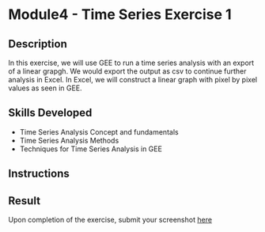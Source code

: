 # Module4 - Time Series Exercise 1

## Description
In this exercise, we will use GEE to run a time series analysis with an export of a linear grapgh. We would export the output as csv to continue further analysis in Excel. In Excel, we will construct a linear graph with pixel by pixel values as seen in GEE.

## Skills Developed
- Time Series Analysis Concept and fundamentals
- Time Series Analysis Methods
- Techniques for Time Series Analysis in GEE

## Instructions


## Result
Upon completion of the exercise, submit your screenshot [here](https://github.com/SERVIR-WA/GALUP/issues/new?assignees=Achidago&labels=Exercise+W4M1&template=Exercise1Template.md&title=Workshop+4+exercise+1+%5Breplace+with+your+name%5D)
